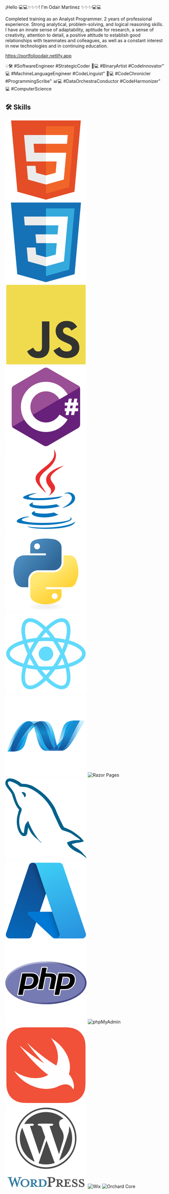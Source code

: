 ¡Hello  💻💻✨✨✨! I'm Odair Martinez ✨✨✨💻💻


Completed training as an Analyst Programmer. 2 years of professional experience. Strong analytical, problem-solving, and logical reasoning skills. I have an innate sense of adaptability, aptitude for research, a sense of creativity, attention to detail, a positive attitude to establish good relationships with teammates and colleagues, as well as a constant interest in new technologies and in continuing education.

https://portfolioodair.netlify.app

💡🛠️ #SoftwareEngineer #StrategicCoder
🎨💻 #BinaryArtist #CodeInnovator"
💻 #MachineLanguageEngineer #CodeLinguist"
📜💻 #CodeChronicler #ProgrammingScribe"
📊💻 #DataOrchestraConductor #CodeHarmonizer"
💻   #ComputerScience

## 🛠 Skills

![HTML5](https://raw.githubusercontent.com/devicons/devicon/master/icons/html5/html5-original.svg)
![CSS3](https://raw.githubusercontent.com/devicons/devicon/master/icons/css3/css3-original.svg)
![JavaScript](https://raw.githubusercontent.com/devicons/devicon/master/icons/javascript/javascript-original.svg)
![Csharp](https://raw.githubusercontent.com/devicons/devicon/master/icons/csharp/csharp-original.svg)
![Java](https://raw.githubusercontent.com/devicons/devicon/master/icons/java/java-original.svg)
![Python](https://raw.githubusercontent.com/devicons/devicon/master/icons/python/python-original.svg)
![React](https://raw.githubusercontent.com/devicons/devicon/master/icons/react/react-original.svg)
![.NET](https://raw.githubusercontent.com/devicons/devicon/master/icons/dot-net/dot-net-original.svg)
![Razor Pages](https://img.shields.io/badge/RazorPages-512BD4?logo=.net&logoColor=white&style=flat)
![SQL](https://raw.githubusercontent.com/devicons/devicon/master/icons/mysql/mysql-original.svg)
![Azure](https://raw.githubusercontent.com/devicons/devicon/master/icons/azure/azure-original.svg)
![PHP](https://raw.githubusercontent.com/devicons/devicon/master/icons/php/php-original.svg)
![phpMyAdmin](https://www.phpmyadmin.net/static/images/logo1.png)
![Swift](https://raw.githubusercontent.com/devicons/devicon/master/icons/swift/swift-original.svg)
![WordPress](https://raw.githubusercontent.com/devicons/devicon/master/icons/wordpress/wordpress-original.svg)
![Wix](https://img.icons8.com/color/48/wix.png)
![Orchard Core](https://orchardcore.net/img/logo-dark.svg)


<!--
**ODA669/ODA669** is a ✨ _special_ ✨ repository because its `README.md` (this file) appears on your GitHub profile.

Here are some ideas to get you started:

- 🔭 I’m currently working on ...
- 🌱 I’m currently learning ...
- 👯 I’m looking to collaborate on ...
- 🤔 I’m looking for help with ...
- 💬 Ask me about ...
- 📫 How to reach me: ...
- 😄 Pronouns: ...
- ⚡ Fun fact: ...
-->
